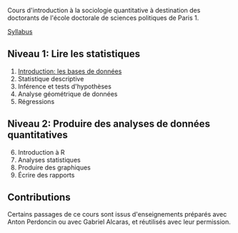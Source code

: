 Cours d'introduction à la sociologie quantitative à destination des doctorants de l'école doctorale de sciences politiques de Paris 1.

[Syllabus](programme.pdf)

## Niveau 1: Lire les statistiques

1. [Introduction: les bases de données](01_base_donnees.pdf)
2. Statistique descriptive
3. Inférence et tests d'hypothèses
4. Analyse géométrique de données
5. Régressions

## Niveau 2: Produire des analyses de données quantitatives

6. Introduction à R
7. Analyses statistiques
8. Produire des graphiques
9. Écrire des rapports

## Contributions

Certains passages de ce cours sont issus d'enseignements préparés avec Anton Perdoncin ou avec Gabriel Alcaras, et réutilisés avec leur permission.